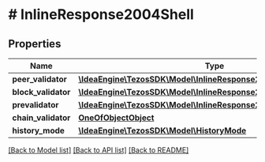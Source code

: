 # # InlineResponse2004Shell

## Properties

Name | Type | Description | Notes
------------ | ------------- | ------------- | -------------
**peer_validator** | [**\IdeaEngine\TezosSDK\Model\InlineResponse2004ShellPeerValidator**](InlineResponse2004ShellPeerValidator.md) |  | [optional]
**block_validator** | [**\IdeaEngine\TezosSDK\Model\InlineResponse2004ShellBlockValidator**](InlineResponse2004ShellBlockValidator.md) |  | [optional]
**prevalidator** | [**\IdeaEngine\TezosSDK\Model\InlineResponse2004ShellPrevalidator**](InlineResponse2004ShellPrevalidator.md) |  | [optional]
**chain_validator** | [**OneOfObjectObject**](OneOfObjectObject.md) |  | [optional]
**history_mode** | [**\IdeaEngine\TezosSDK\Model\HistoryMode**](HistoryMode.md) |  | [optional]

[[Back to Model list]](../../README.md#models) [[Back to API list]](../../README.md#endpoints) [[Back to README]](../../README.md)

